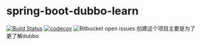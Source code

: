 # spring-boot-dubbo-learn
[![Build Status](https://travis-ci.com/zhaoyunxing92/spring-boot-dubbo-learn.svg?branch=develop)](https://travis-ci.com/zhaoyunxing92/spring-boot-dubbo-learn)
[![codecov](https://codecov.io/gh/zhaoyunxing92/spring-boot-dubbo-learn/branch/develop/graph/badge.svg)](https://codecov.io/gh/zhaoyunxing92/spring-boot-dubbo-learn)
![Bitbucket open issues](https://img.shields.io/bitbucket/issues-raw/zhaoyunxing92/spring-boot-dubbo-learn.svg?style=popout)
创建这个项目主要是为了更了解dubbo
